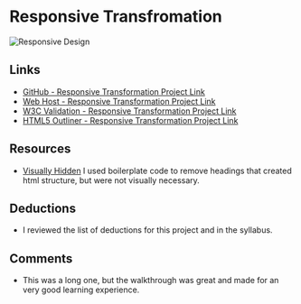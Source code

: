 # Responsive Transfromation


![Responsive Design](https://websitesdepot-websitesdepotinc1.netdna-ssl.com/wp-content/uploads/2015/07/Responsive-Website-Design.jpg)

## Links
* [GitHub - Responsive Transformation Project Link](https://github.com/GRowe22/project_transformation_rowe_greg)
* [Web Host - Responsive Transformation Project Link](http://www.designer-rowe.com/responsive-project)
* [W3C Validation - Responsive Transformation Project Link](https://validator.w3.org/nu/?doc=http%3A%2F%2Fwww.designer-rowe.com%2Fresponsive-project%2F)
* [HTML5 Outliner - Responsive Transformation Project Link](https://gsnedders.html5.org/outliner/process.py?url=http%3A%2F%2Fwww.designer-rowe.com%2Fresponsive-project)



## Resources
* [Visually Hidden](https://github.com/h5bp/html5-boilerplate/blob/master/src/css/main.css#L107-L169) I used boilerplate code to remove headings that created html structure, but were not visually necessary.

## Deductions
* I reviewed the list of deductions for this project
and in the syllabus.

## Comments
* This was a long one, but the walkthrough was great and made for an very good learning experience.
